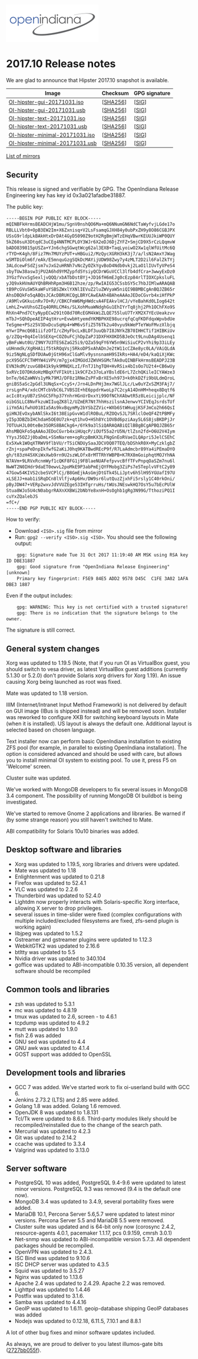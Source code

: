 <!--

The contents of this Documentation are subject to the Public Documentation License Version 1.01
(the "License"); you may only use this Documentation if you comply with the terms of this License.
A copy of the License is available at http://illumos.org/license/PDL.

The Original Documentation is _________________.

The Initial Writer of the Original Documentation is Alexander Pyhalov Copyright (C) 2017.
All Rights Reserved. (Initial Writer contact(s):________________[Insert hyperlink/alias]).

Contributor(s):   Adam Števko, Andreas Wacknitz

Portions created by Adam Števko are Copyright (C) 2017.
Portions created by Andreas Wacknitz are Copyright (C) 2017.

Portions created by ______ are Copyright (C)_________[Insert year(s)].
All Rights Reserved. (Contributor contact(s):________________[Insert hyperlink/alias]).

-->

<img src = "../../Openindiana.png">

# 2017.10 Release notes

We are glad to announce that Hipster 2017.10 snapshot is available.

Image                |      Checksum     |   GPG signature
-------------------- | ----------------- | --------------------
[OI-hipster-gui-20171031.iso](http://dlc.openindiana.org/isos/hipster/20171031/OI-hipster-gui-20171031.iso) | \[[SHA256](http://dlc.openindiana.org/isos/hipster/20171031/OI-hipster-gui-20171031.iso.sha256sum)\] | \[[SIG](http://dlc.openindiana.org/isos/hipster/20171031/OI-hipster-gui-20171031.iso.sig)\]
[OI-hipster-gui-20171031.usb](http://dlc.openindiana.org/isos/hipster/20171031/OI-hipster-gui-20171031.usb) | \[[SHA256](http://dlc.openindiana.org/isos/hipster/20171031/OI-hipster-gui-20171031.usb.sha256sum)\] | \[[SIG](http://dlc.openindiana.org/isos/hipster/20171031/OI-hipster-gui-20171031.usb.sig)\]
[OI-hipster-text-20171031.iso](http://dlc.openindiana.org/isos/hipster/20171031/OI-hipster-text-20171031.iso) | \[[SHA256](http://dlc.openindiana.org/isos/hipster/20171031/OI-hipster-text-20171031.iso.sha256sum)\] | \[[SIG](http://dlc.openindiana.org/isos/hipster/20171031/OI-hipster-text-20171031.iso.sig)\]
[OI-hipster-text-20171031.usb](http://dlc.openindiana.org/isos/hipster/20171031/OI-hipster-text-20171031.usb) | \[[SHA256](http://dlc.openindiana.org/isos/hipster/20171031/OI-hipster-text-20171031.usb.sha256sum)\] | \[[SIG](http://dlc.openindiana.org/isos/hipster/20171031/OI-hipster-text-20171031.usb.sig)\]
[OI-hipster-minimal-20171031.iso](http://dlc.openindiana.org/isos/hipster/20171031/OI-hipster-minimal-20171031.iso) | \[[SHA256](http://dlc.openindiana.org/isos/hipster/20171031/OI-hipster-minimal-20171031.iso.sha256sum)\] | \[[SIG](http://dlc.openindiana.org/isos/hipster/20171031/OI-hipster-minimal-20171031.iso.sig)\]
[OI-hipster-minimal-20171031.usb](http://dlc.openindiana.org/isos/hipster/20171031/OI-hipster-minimal-20171031.usb) | \[[SHA256](http://dlc.openindiana.org/isos/hipster/20171031/OI-hipster-minimal-20171031.usb.sha256sum)\] | \[[SIG](http://dlc.openindiana.org/isos/hipster/20171031/OI-hipster-minimal-20171031.usb.sig)\]

[List of mirrors](../handbook/openindiana-download-mirrors.md)

## Security

This release is signed and verifiable by GPG. The OpenIndiana Release Engineering key has key id 0x3a021afadbe31887.

The public key:

```
-----BEGIN PGP PUBLIC KEY BLOCK-----
mQINBFkHrmsBEADCHjW1mu/SgnV0nshQO6Ma+mQ6NNumGN6NdCTaWyfvjLGde17o
RBLLLVbt0+OpB3EW2Im+X6Zxnisq+V2LsFsamqGJXH84y0ubPxZH9y8O86CGBJPX
USsG9rldpLkBAkHtxDrDAt4GyD5090Z9otH2RgBmjWTzEHqVBwrKEUUJkiWP0QUY
5kZ60suX3DtqdC3uCEg4NNTMCPLOY3WJr6X2eDJ6DjZYFZ+SmjCD9X5rCzLQqmvW
bADO839815pUSZa+YJn6chgSGwqtWcg62al3EXB+TaqLyoiwO2Xw1qlWfUitMc6Q
rTYD+K4gh/8Fiz7Mn7MUYzPUT+vHBGui2/MzQycXGRH3kK3j7/a/lsN2AmxYJWag
wSMTDiOlm6f/eAk/E5mnquGzgSQkDcMAYijUDW98Zwy7y4zMLT2D2il6FalZkTYj
3ALdcewFSdZjsm7vJxG2uHRNh7vNcZyOZkYgvBoD4Ndb0vkj2LaO1lIUvTyVPeS4
sbyTUw38asw3jPU2A6hd9YMZypfd5YsiyQCDrWGuVCCl3lfb4dfCra+3wwyExDz0
3YGzfVvxSgSexljvQQQ/xbATbDstBYj+JD16fH6mEJg0cEzp84rlTIOXCpksluFL
yJQ9xkHVmAUYQhBRHhRpm3H6B12hze/zp/RwIAIG53CSsbSY5c7hbJIMlwARAQAB
tB9PcGVuSW5kaWFuYSBSZWxlYXNlIEVuZ2luZWVyaW5niQI9BBMBCgAnBQJZB65r
AhsDBQkFo5qABQsJCAcDBRUKCQgLBRYCAwEAAh4BAheAAAoJEDoCGvrb4xiHfPkP
/A9MlvGKkuinRv7O+R//CBKCFmW6MgHWdcvA4FEAkvlHCJ/vYeBahKd0LIog642t
LmhLZ+wVUhsGZIq4ORRLCM4s/SLXohMuaWNdghGu1EhIYrTq8jhj2Ph1OChFXo9S
RhXn4Pnd7CtyNypECw291tO8d70RcEGM4kWiZLQE755luU7TrXM2X7YEcUeakzvv
mTbJ+SQhDpeAEIP4qtHru+EvwbHtyemdYKMBPHXE98ucrqfqCqFKDFdqxWpvbdUe
TeSgme+PSz25V3DxDcuSqHp4+WM6vSfiZ5T6Tk2u40vyu9kWePTeYWoFMvzXlbjq
mYwrIPmcQ6B1iifzOfI/cZHyFbcLxBLDf3uuQb7I8JNYkZB70IHHCTif1HIBKiUv
g/zZQq+0q4IelbSEXq+COZ0uFCjhDpZaPJ1DXFHXOKD5BJeOct9LnuDAg4Usenq1
yBmFuWut0U/Z9NY7U3TES6ZaG25i9/QZa59qFY6YW5n9WiSiuCP2vYhi9p33iLEy
uUHnmdk/XgRHA1if5tkRQqVsj5RkoDP5xAhADnJe2tW11cCZAe8yc0LA/VAiQLdA
9iz5NgNLgSDfDUAw0jGtH96xClGaMlv9ysnsnamH9SIkRs+HA4/eD4/kaQiXjKWc
pcX95GCFCTHMYW4iVPV/m7gjx4IMGUdJZWVHSGMcTAk0uQINBFkHrmsBEADPJ23B
EVN3kdM/zuvG8B41k9yk9MNQXLzI/FnTJ1hgTQH+HvRSix4bIsOo7U2t4+CB6wUy
5xRVcIO7DKdoHzMBqXfVFIkUti1k9CFZx37oLaYBsldE6rL7ZchQKileICYAWze3
bnTe/b6ZaWNVs1yMk79MJ/DF8z1RNeZsPFxBrXE5vh973+k0hkDZfi9bULdmQroL
gniBS5aSc2pGdl3UNqSx+CcyS+/Jrn4LDnPHj3mx7WGlJLc/Lw0uYZxSZM3FAj7/
zrsLgnP4/xdcCMTcbVbC6L7VBSIE+hE6ppdrKwoLp7C2cyA14DnHM+heqx8Dqtf6
acIc8txyUB7zShGC5Fhp37YnhrHGnUrDxxYi99OfNChXAbwtR5z8Leicijplc/NF
oibGSLLC8NvFkzuWIIuqZK8l2/UZmER7Nt7hhHszilsnAJenwvYCIVEqJsrdsTUf
iiYm5AifwhU018Ia5As9kvBqymMy2bYSbZZVic+WXb6StWHugjKSFJmCo2h66QsI
giHNJEvOxybANlSkxI6t38EipGvvW1dlROBuL/RZOQvSJL7SRlclOeQF4ZtPBMFy
yI5p3DBZbIHChdaH5OE0U7zk+qt1hvO+HSh8Yc1OVBd6pziAay5L6S8jsBKDPjJr
7OTUuHJL00teBe3SORS8BACkg6+/6Yk9a3lSiQARAQABiQIlBBgBCgAPBQJZB65r
AhsMBQkFo5qAAAoJEDoCGvrb4xiHUqcP/iOUf55a2rU5N/tlZsn2fd+O6U2V4Iym
YYysJ5OZJj0baDmL+SSmNarem+ogRcpBmKX3LFNgGnEoRVaeILQApri5JelCSEhC
Ex5Xwk1WOqXTRWV9flbVU/rTSiCNDUySaaJDCVOQ07TEQ/bDShkR0X+MyCzklgbZ
rZnj+spaPeDnpIkfwfG2aKiJ0hq9KATBwdREcP9f/R7LaAdmcbr89Ya4iPEmaDYO
gh/t83zH45XKiWxXwb9rn9U2szWLOfx8rMTTRhYWBPB+K7RX8mGoiphqtMOJYhNA
N7AVm+9LRVxRcnmWyf1cQKF8FG1j9FBlaeNUAFefpvvcBffTFvPnpqOaSZm7nu6l
NwWT2N0IHdr9daET0ewvL2poMkE9P3abPmEjQYFMobg3ZiPs7e5TeplvVFtC2y89
47Gow54KIVS2cbeSVCPlCj/B8GmEjkAsGmjDtGTk45LiJptv6h5lH95YGUafI97U
xLSEJJ+mab1iSRqDCn8lVlfjvAp6Hv/DW9sr6lutQuzZjxhFi5rsly1C40rkOni/
pByJDW47+VERp2wxvJdVVUZEge53IHTgrruHs/tWUsJNEswkHQ7OsY5u7bEcPUlW
Stua8WJo5U4cN0abgrRAXnXXBWi2bNbYe8xnH+OsOghb1gRg3N99G/TthoziPQ1I
cuYxZQalebJS
=fC+/
-----END PGP PUBLIC KEY BLOCK-----
```

How to verify:

* Download `<ISO>.sig` file from mirror
* Run: `gpg2 --verify <ISO>.sig <ISO>`. You should see the following output:

```
    gpg: Signature made Tue 31 Oct 2017 11:19:40 AM MSK using RSA key ID DBE31887
    gpg: Good signature from "OpenIndiana Release Engineering" [unknown]
    Primary key fingerprint: F5E9 84E5 ADD2 9578 D45C  C1FE 3A02 1AFA DBE3 1887
```

  Even if the output includes:

```
    gpg: WARNING: This key is not certified with a trusted signature!
    gpg: There is no indication that the signature belongs to the owner.
```

  The signature is still correct.

## General system changes

Xorg was updated to 1.19.5 (Note, that if you run OI as VirtualBox guest, you should switch to vesa driver, as latest VirtualBox guest additions (currently 5.1.30 or 5.2.0) don't provide Solaris xorg drivers for Xorg 1.19). An issue causing Xorg being launched as root was fixed.

Mate was updated to 1.18 version.

IIIM (Internet/Intranet Input Method Framework) is not delivered by default on GUI image (IBus is shipped instead) and will be removed soon. Installer was reworked to configure XKB for switching keyboard layouts in Mate (when it is installed). US layout is always the default one. Additional layout is selected based on chosen language.

Text installer now can perform basic OpenIndiana installation to existing ZFS pool (for example, in parallel to existing OpenIndiana installation). The option is considered advanced and should be used with care, but allows you to install minimal OI system to existing pool. To use it, press F5 on 'Welcome' screen.

Cluster suite was updated.

We've worked with MongoDB developers to fix several issues in MongoDB 3.4 component. The possibility of running MongoDB OI buildbot is being investigated.

We've started to remove Gnome 2 applications and libraries. Be warned if (by some strange reason) you still haven't switched to Mate.

ABI compatibility for Solaris 10u10 binaries was added.

## Desktop software and libraries

* Xorg was updated to 1.19.5, xorg libraries and drivers were updated.
* Mate was updated to 1.18
* Enlightenment was updated to 0.21.8
* Firefox was updated to 52.4.1
* VLC was updated to 2.2.6
* Thunderbird was updated to 52.4.0
* Lightdm now properly interacts with Solaris-specific Xorg interface, allowing X server to drop privileges.
* several issues in time-slider were fixed (complex configurations with multiple included/excluded filesystems are fixed, zfs-send plugin is working again)
* libjpeg was updated to 1.5.2
* Gstreamer and gstreamer plugins were updated to  1.12.3
* WebkitGTK2 was updated to 2.16.6
* btltty was updated to 5.5
* Nvidia driver was updated to 340.104
* goffice was updated to ABI-incompatible 0.10.35 version, all dependent software should be recompiled

## Common tools and libraries

* zsh was updated to 5.3.1
* mc was updated to 4.8.19
* tmux was updated to 2.6, screen - to 4.6.1
* tcpdump was updated to 4.9.2
* mutt was updated to 1.9.0
* fish 2.6 was added
* GNU sed was updated to 4.4
* GNU awk was updated to 4.1.4
* GOST support was addded to OpenSSL

## Development tools and libraries

* GCC 7 was added. We've started work to fix oi-userland build with GCC 6.
* Jenkins 2.73.2 (LTS) and 2.85 were added.
* Golang 1.8 was added. Golang 1.6 removed.
* OpenJDK 8 was updated to 1.8.131
* Tcl/Tk were updated to 8.6.6. Third-party modules likely should be recompiled/reinstalled due to the change of the search path.
* Mercurial was updated to 4.2.3
* Git was updated to 2.14.2
* ccache was updated to 3.3.4
* Valgrind was updated to 3.13.0

## Server software

* PostgreSQL 10 was added, PostgreSQL 9.4-9.6 were updated to latest minor versions. PostgreSQL 9.3 was removed (9.4 is the default one now).
* MongoDB 3.4 was updated to 3.4.9, several portability fixes were added.
* MariaDB 10.1, Percona Server 5.6,5.7 were updated to latest minor versions. Percona Server 5.5 and MariaDB 5.5 were removed.
* Cluster suite was updated and is 64-bit only now (corosync 2.4.2, resource-agents 4.0.1, pacemaker 1.1.17, pcs 0.9.159, cmrsh 3.0.1)
* Net-snmp was updated to ABI-incompatible version 5.7.3. All dependent packages should be recompiled.
* OpenVPN was updated to 2.4.3.
* ISC Bind was updated to 9.10.6
* ISC DHCP server was updated to 4.3.5
* Squid was updated to 3.5.27
* Nginx was updated to 1.13.6
* Apache 2.4 was updated to 2.4.29. Apache 2.2 was removed.
* Lighttpd was updated to 1.4.46
* Postfix was updated to 3.1.6.
* Samba was updated to 4.4.16
* GeoIP was updated to 1.6.11. geoip-database shipping GeoIP databases was added
* Nodejs was updated to 0.12.18, 6.11.5, 7.10.1 and 8.8.1

A lot of other bug fixes and minor software updates included.

As always, we are proud to deliver to you latest illumos-gate bits ([2727bb055f](https://github.com/illumos/illumos-gate/commit/2727bb055f7c5df6135eafd90bde85347d04d071)).
